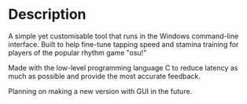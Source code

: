 # Description
A simple yet customisable tool that runs in the Windows command-line interface. Built to help fine-tune tapping speed and stamina training for players of the popular rhythm game "osu!"

Made with the low-level programming language C to reduce latency as much as possible and provide the most accurate feedback.

Planning on making a new version with GUI in the future.
